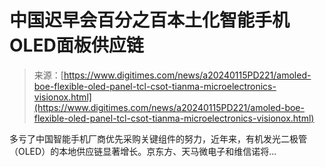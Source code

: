 <!--yml

category: 未分类

date: 2024-05-27 14:48:14

-->

# 中国迟早会百分之百本土化智能手机OLED面板供应链

> 来源：[https://www.digitimes.com/news/a20240115PD221/amoled-boe-flexible-oled-panel-tcl-csot-tianma-microelectronics-visionox.html](https://www.digitimes.com/news/a20240115PD221/amoled-boe-flexible-oled-panel-tcl-csot-tianma-microelectronics-visionox.html)

多亏了中国智能手机厂商优先采购关键组件的努力，近年来，有机发光二极管（OLED）的本地供应链显著增长。京东方、天马微电子和维信诺将...
